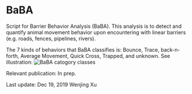 # BaBA
Script for Barrier Behavior Analysis (BaBA). This analysis is to detect and quantify animal movement behavior upon encountering with linear barriers (e.g. roads, fences, pipelines, rivers).

The 7 kinds of behaviors that BaBA classifies is: Bounce, Trace, back-n-forth, Average Movement, Quick Cross, Trapped, and unknown. See illustration:
![BaBA catogory classes](https://github.com/wx-ecology/BaBA/blob/master/BaBA_Catogories.png)

Relevant publication: 
In prep. 

Last update: Dec 19, 2019 
Wenjing Xu
